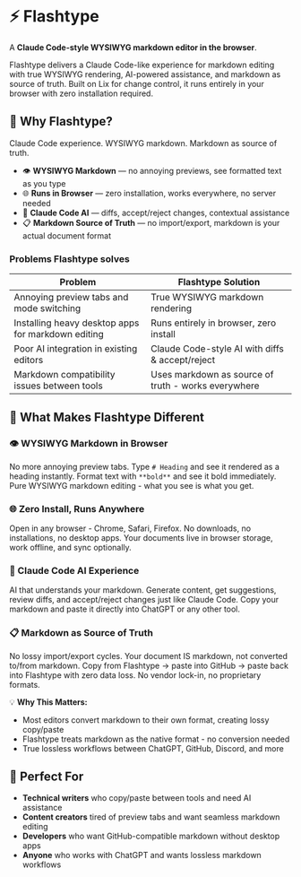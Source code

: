 # ⚡ Flashtype

A **Claude Code-style WYSIWYG markdown editor in the browser**.

Flashtype delivers a Claude Code-like experience for markdown editing with true WYSIWYG rendering, AI-powered assistance, and markdown as source of truth. Built on Lix for change control, it runs entirely in your browser with zero installation required.

## 🚀 Why Flashtype?

Claude Code experience. WYSIWYG markdown. Markdown as source of truth.

- 👁️ **WYSIWYG Markdown** — no annoying previews, see formatted text as you type
- 🌐 **Runs in Browser** — zero installation, works everywhere, no server needed
- 🤖 **Claude Code AI** — diffs, accept/reject changes, contextual assistance
- 📋 **Markdown Source of Truth** — no import/export, markdown is your actual document format

### Problems Flashtype solves

| Problem                                            | Flashtype Solution                                  |
| -------------------------------------------------- | --------------------------------------------------- |
| Annoying preview tabs and mode switching           | True WYSIWYG markdown rendering                     |
| Installing heavy desktop apps for markdown editing | Runs entirely in browser, zero install              |
| Poor AI integration in existing editors            | Claude Code-style AI with diffs & accept/reject     |
| Markdown compatibility issues between tools        | Uses markdown as source of truth - works everywhere |

## 🧠 What Makes Flashtype Different

### 👁️ WYSIWYG Markdown in Browser

No more annoying preview tabs. Type `# Heading` and see it rendered as a heading instantly. Format text with `**bold**` and see it bold immediately. Pure WYSIWYG markdown editing - what you see is what you get.

### 🌐 Zero Install, Runs Anywhere

Open in any browser - Chrome, Safari, Firefox. No downloads, no installations, no desktop apps. Your documents live in browser storage, work offline, and sync optionally.

### 🤖 Claude Code AI Experience

AI that understands your markdown. Generate content, get suggestions, review diffs, and accept/reject changes just like Claude Code. Copy your markdown and paste it directly into ChatGPT or any other tool.

### 📋 Markdown as Source of Truth

No lossy import/export cycles. Your document IS markdown, not converted to/from markdown. Copy from Flashtype → paste into GitHub → paste back into Flashtype with zero data loss. No vendor lock-in, no proprietary formats.

💡 **Why This Matters:**

- Most editors convert markdown to their own format, creating lossy copy/paste
- Flashtype treats markdown as the native format - no conversion needed
- True lossless workflows between ChatGPT, GitHub, Discord, and more

## 🎯 Perfect For

- **Technical writers** who copy/paste between tools and need AI assistance
- **Content creators** tired of preview tabs and want seamless markdown editing
- **Developers** who want GitHub-compatible markdown without desktop apps
- **Anyone** who works with ChatGPT and wants lossless markdown workflows
